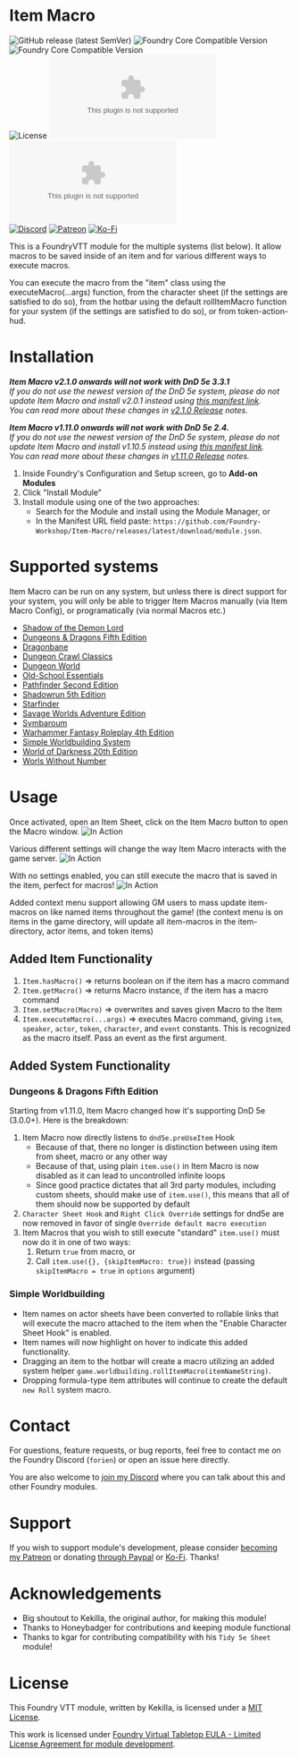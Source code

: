 # Item Macro
![GitHub release (latest SemVer)](https://img.shields.io/github/v/release/Foundry-Workshop/Item-Macro?style=for-the-badge) ![Foundry Core Compatible Version](https://img.shields.io/badge/dynamic/json.svg?url=https%3A%2F%2Fraw.githubusercontent.com%2FFoundry-Workshop%2FItem-Macro%2Fmaster%2Fmodule.json&label=Foundry%20Min%20Version&query=$.compatibility.minimum&colorB=orange&style=for-the-badge) ![Foundry Core Compatible Version](https://img.shields.io/badge/dynamic/json.svg?url=https%3A%2F%2Fraw.githubusercontent.com%2FFoundry-Workshop%2FItem-Macro%2Fmaster%2Fmodule.json&label=Foundry%20Verified&query=$.compatibility.verified&colorB=orange&style=for-the-badge)  
![License](https://img.shields.io/github/license/Foundry-Workshop/Item-Macro?style=for-the-badge) ![GitHub Releases](https://img.shields.io/github/downloads/Foundry-Workshop/Item-Macro/latest/module.zip?style=for-the-badge) ![GitHub All Releases](https://img.shields.io/github/downloads/Foundry-Workshop/Item-Macro/module.zip?style=for-the-badge&label=Downloads+total)  
[![Discord](https://img.shields.io/badge/Discord-%235865F2.svg?style=for-the-badge&logo=discord&logoColor=white&link=https%3A%2F%2Fdiscord.gg%2FXkTFv8DRDc)](https://discord.gg/XkTFv8DRDc)
[![Patreon](https://img.shields.io/badge/Patreon-F96854?style=for-the-badge&logo=patreon&logoColor=white)](https://www.patreon.com/foundryworkshop)
[![Ko-Fi](https://img.shields.io/badge/Ko--fi-F16061?style=for-the-badge&logo=ko-fi&logoColor=white)](https://ko-fi.com/forien)

This is a FoundryVTT module for the multiple systems (list below). It allow macros to be saved inside of an item and for various different ways to execute macros.  

You can execute the macro from the "item" class using the executeMacro(...args) function, from the character sheet (if the settings are satisfied to do so), from the hotbar using the default rollItemMacro function for your system (if the settings are satisfied to do so), or from token-action-hud.

# Installation

_**Item Macro v2.1.0 onwards will not work with DnD 5e 3.3.1**_   
_If you do not use the newest version of the DnD 5e system, please do not update Item Macro and install v2.0.1 instead using [this manifest link](https://github.com/Foundry-Workshop/Item-Macro/releases/download/v2.0.1/module.json)._  
_You can read more about these changes in [v2.1.0 Release](https://github.com/Foundry-Workshop/Item-Macro/releases/tag/v2.1.0) notes._

_**Item Macro v1.11.0 onwards will not work with DnD 5e 2.4.**_   
_If you do not use the newest version of the DnD 5e system, please do not update Item Macro and install v1.10.5 instead using [this manifest link](https://github.com/Foundry-Workshop/Item-Macro/releases/download/v1.10.5/module.json)._  
_You can read more about these changes in [v1.11.0 Release](https://github.com/Foundry-Workshop/Item-Macro/releases/tag/v1.11.0) notes._

1. Inside Foundry's Configuration and Setup screen, go to **Add-on Modules**
2. Click "Install Module"
3. Install module using one of the two approaches:
   - Search for the Module and install using the Module Manager, or
   - In the Manifest URL field paste: `https://github.com/Foundry-Workshop/Item-Macro/releases/latest/download/module.json`.

# Supported systems

Item Macro can be run on any system, but unless there is direct support for your system, you will only be able to trigger Item Macros manually (via Item Macro Config), or programatically (via normal Macros etc.)

- [Shadow of the Demon Lord](https://foundryvtt.com/packages/demonlord)
- [Dungeons & Dragons Fifth Edition](https://foundryvtt.com/packages/dnd5e)
- [Dragonbane](https://foundryvtt.com/packages/dragonbane)
- [Dungeon Crawl Classics](https://foundryvtt.com/packages/ddc)
- [Dungeon World](https://foundryvtt.com/packages/dungeonworld)
- [Old-School Essentials](https://foundryvtt.com/packages/ose)
- [Pathfinder Second Edition](https://foundryvtt.com/packages/pf2e)
- [Shadowrun 5th Edition](https://foundryvtt.com/packages/shadowrun5e)
- [Starfinder](https://foundryvtt.com/packages/sfrpg)
- [Savage Worlds Adventure Edition](https://foundryvtt.com/packages/swade)
- [Symbaroum](https://foundryvtt.com/packages/symbaroum)
- [Warhammer Fantasy Roleplay 4th Edition](https://foundryvtt.com/packages/wfrp4e)
- [Simple Worldbuilding System](https://foundryvtt.com/packages/worldbuilding)
- [World of Darkness 20th Edition](https://foundryvtt.com/packages/worldofdarkness)
- [Worls Without Number](https://foundryvtt.com/packages/wwn)

# Usage

Once activated, open an Item Sheet, click on the Item Macro button to open the Macro window.
![In Action](https://i.gyazo.com/a973845c112317bbef57691cfc657cb0.gif)

Various different settings will change the way Item Macro interacts with the game server.
![In Action](https://i.gyazo.com/34c41d778628a1b35adf11e0810e080c.png)

With no settings enabled, you can still execute the macro that is saved in the item, perfect for macros!
![In Action](https://i.gyazo.com/26ab88645e554ac5b7522a4e8b926e3c.gif)

Added context menu support allowing GM users to mass update item-macros on like named items throughout the game!
(the context menu is on items in the game directory, will update all item-macros in the item-directory, actor items, and token items)

## Added Item Functionality

1. `Item.hasMacro()` => returns boolean on if the item has a macro command
2. `Item.getMacro()` => returns Macro instance, if the item has a macro command
3. `Item.setMacro(Macro)` => overwrites and saves given Macro to the Item
4. `Item.executeMacro(...args)` => executes Macro command, giving `item`, `speaker`, `actor`, `token`, `character`, and `event` constants. This is recognized as the macro itself. Pass an event as the first argument.

## Added System Functionality

### Dungeons & Dragons Fifth Edition

Starting from v1.11.0, Item Macro changed how it's supporting DnD 5e (3.0.0+). Here is the breakdown:
1. Item Macro now directly listens to `dnd5e.preUseItem` Hook
   - Because of that, there no longer is distinction between using item from sheet, macro or any other way
   - Because of that, using plain `item.use()` in Item Macro is now disabled as it can lead to uncontrolled infinite loops
   - Since good practice dictates that all 3rd party modules, including custom sheets, should make use of `item.use()`, this means that all of them should now be supported by default
2. `Character Sheet Hook` and `Right Click Override` settings for dnd5e are now removed in favor of single `Override default macro execution`
3. Item Macros that you wish to still execute "standard" `item.use()` must now do it in one of two ways:
   1. Return `true` from macro, or
   2. Call `item.use({}, {skipItemMacro: true})` instead (passing `skipItemMacro = true` in `options` argument)

### Simple Worldbuilding

* Item names on actor sheets have been converted to rollable links that will execute the macro attached to the item when the "Enable Character Sheet Hook" is enabled.
* Item names will now highlight on hover to indicate this added functionality.
* Dragging an item to the hotbar will create a macro utilizing an added system helper `game.worldbuilding.rollItemMacro(itemNameString)`.
* Dropping formula-type item attributes will continue to create the default `new Roll` system macro.

# Contact

For questions, feature requests, or bug reports, feel free to contact me on the Foundry Discord (`forien`) or open an issue here directly.

You are also welcome to [join my Discord](https://discord.gg/XkTFv8DRDc) where you can talk about this and other Foundry modules.

# Support

If you wish to support module's development, please consider [becoming my Patreon](https://www.patreon.com/foundryworkshop) or donating [through Paypal](https://www.paypal.com/cgi-bin/webscr?cmd=_s-xclick&hosted_button_id=6P2RRX7HVEMV2&source=url) or [Ko-Fi](https://ko-fi.com/forien). Thanks!

# Acknowledgements
* Big shoutout to Kekilla, the original author, for making this module!
* Thanks to Honeybadger for contributions and keeping module functional
* Thanks to kgar for contributing compatibility with his `Tidy 5e Sheet` module!

# License

This Foundry VTT module, written by Kekilla, is licensed under a [MIT License](https://github.com/Kekilla0/Item-Macro/blob/main/LICENSE).

This work is licensed under [Foundry Virtual Tabletop EULA - Limited License Agreement for module development](https://foundryvtt.com/article/license/).
